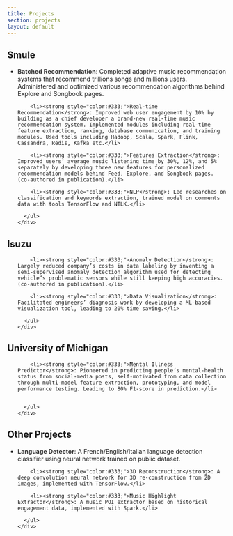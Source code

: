 ```yaml
---
title: Projects
section: projects
layout: default
---
```


<div class="hfeed">

  <!-- Google -->
  <div class="hentry post project-batch-title">
    <h2>Smule</h2>
  </div>

  <div class="hentry post">
    <div class="entry-summary">
      <ul class="project-list">
        <li><strong style="color:#333;">Batched Recommendation</strong>: Completed adaptive music recommendation systems that recommend trillions songs and millions users. Administered and optimized various recommendation algorithms behind Explore and Songbook pages.</li>

        <li><strong style="color:#333;">Real-time Recommendation</strong>: Improved web user engagement by 10% by building as a chief developer a brand-new real-time music recommendation system. Implemented modules including real-time feature extraction, ranking, database communication, and training modules. Used tools including Hadoop, Scala, Spark, Flink, Cassandra, Redis, Kafka etc.</li>

        <li><strong style="color:#333;">Features Extraction</strong>: Improved users’ average music listening time by 30%, 12%, and 5% separately by developing three new features for personalized recommendation models behind Feed, Explore, and Songbook pages. (co-authored in publication).</li>

        <li><strong style="color:#333;">NLP</strong>: Led researches on classification and keywords extraction, trained model on comments data with tools TensorFlow and NTLK.</li>

      </ul>
    </div>
  </div>


  <!-- Coursera -->
  <div class="hentry post project-batch-title">
    <h2>Isuzu</h2>
  </div>

  <div class="hentry post">
    <div class="entry-summary">
      <ul class="project-list">

        <li><strong style="color:#333;">Anomaly Detection</strong>: Largely reduced company’s costs in data labeling by inventing a semi-supervised anomaly detection algorithm used for detecting vehicle’s problematic sensors while still keeping high accuracies. (co-authored in publication).</li>

        <li><strong style="color:#333;">Data Visualization</strong>: Facilitated engineers’ diagnosis work by developing a ML-based visualization tool, leading to 20% time saving.</li>

      </ul>
    </div>
  </div>

  <!-- Coursera -->
  <div class="hentry post project-batch-title">
    <h2>University of Michigan</h2>
  </div>

  <div class="hentry post">
    <div class="entry-summary">
      <ul class="project-list">

        <li><strong style="color:#333;">Mental Illness Predictor</strong>: Pioneered in predicting people’s mental-health status from social-media posts, self-motivated from data collection through multi-model feature extraction, prototyping, and model performance testing. Leading to 80% F1-score in prediction.</li>


      </ul>
    </div>
  </div>

  <!-- Other Projects -->
  <div class="hentry post project-batch-title">
    <h2>Other Projects</h2>
  </div>

  <div class="hentry post">
    <div class="entry-summary">
      <ul class="project-list">
        <li><strong style="color:#333;">Language Detector</strong>: A French/English/Italian language detection classifier using neural network trained on public dataset.</li>

        <li><strong style="color:#333;">3D Reconstruction</strong>: A deep convolution neural network for 3D re-construction from 2D images, implemented with TensorFlow.</li>

        <li><strong style="color:#333;">Music Highlight Extractor</strong>: A music POI extractor based on historical engagement data, implemented with Spark.</li>

      </ul>
    </div>
  </div>

</div>
